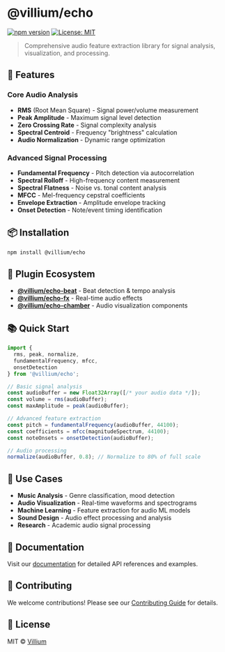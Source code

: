 
# @villium/echo

[![npm version](https://badge.fury.io/js/%40villium%2Fecho.svg)](https://badge.fury.io/js/%40villium%2Fecho)
[![License: MIT](https://img.shields.io/badge/License-MIT-yellow.svg)](https://opensource.org/licenses/MIT)

> Comprehensive audio feature extraction library for signal analysis, visualization, and processing.

## 🚀 Features

### Core Audio Analysis
- **RMS** (Root Mean Square) - Signal power/volume measurement
- **Peak Amplitude** - Maximum signal level detection
- **Zero Crossing Rate** - Signal complexity analysis
- **Spectral Centroid** - Frequency "brightness" calculation
- **Audio Normalization** - Dynamic range optimization

### Advanced Signal Processing
- **Fundamental Frequency** - Pitch detection via autocorrelation
- **Spectral Rolloff** - High-frequency content measurement  
- **Spectral Flatness** - Noise vs. tonal content analysis
- **MFCC** - Mel-frequency cepstral coefficients
- **Envelope Extraction** - Amplitude envelope tracking
- **Onset Detection** - Note/event timing identification

## 📦 Installation

```bash
npm install @villium/echo
```

## 🔌 Plugin Ecosystem

- **[@villium/echo-beat](./packages/pulse-rhythm/)** - Beat detection & tempo analysis
- **[@villium/echo-fx](./packages/pulse-effects/)** - Real-time audio effects 
- **[@villium/echo-chamber](./packages/pulse-viz/)** - Audio visualization components

## 📚 Quick Start

```typescript
import { 
  rms, peak, normalize, 
  fundamentalFrequency, mfcc, 
  onsetDetection 
} from '@villium/echo';

// Basic signal analysis
const audioBuffer = new Float32Array([/* your audio data */]);
const volume = rms(audioBuffer);
const maxAmplitude = peak(audioBuffer);

// Advanced feature extraction  
const pitch = fundamentalFrequency(audioBuffer, 44100);
const coefficients = mfcc(magnitudeSpectrum, 44100);
const noteOnsets = onsetDetection(audioBuffer);

// Audio processing
normalize(audioBuffer, 0.8); // Normalize to 80% of full scale
```

## 🎯 Use Cases

- **Music Analysis** - Genre classification, mood detection
- **Audio Visualization** - Real-time waveforms and spectrograms
- **Machine Learning** - Feature extraction for audio ML models  
- **Sound Design** - Audio effect processing and analysis
- **Research** - Academic audio signal processing

## 📖 Documentation

Visit our [documentation](https://github.com/villium/echo#readme) for detailed API references and examples.

## 🤝 Contributing

We welcome contributions! Please see our [Contributing Guide](CONTRIBUTING.md) for details.

## 📄 License

MIT © [Villium](https://github.com/villium)
